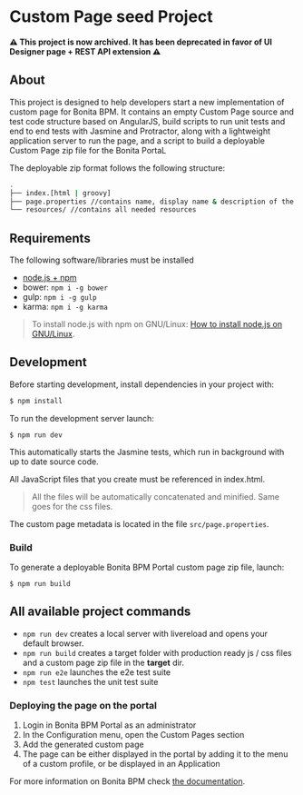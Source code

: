 # Custom Page seed Project

**:warning: This project is now archived. It has been deprecated in favor of UI Designer page + REST API extension :warning:**



## About

This project is designed to help developers start a new implementation of custom page for Bonita BPM.
It contains an empty Custom Page source and test code structure based on AngularJS, build scripts to run unit tests and end to end tests with Jasmine and Protractor, along with a lightweight application server to run the page, and a script to build a deployable Custom Page zip file for the Bonita PortaL

The deployable zip format follows the following structure:
```sh
.
├── index.[html | groovy]
├── page.properties //contains name, display name & description of the page 
└── resources/ //contains all needed resources
``` 

## Requirements

The following software/libraries must be installed 
- [node.js + npm](http://nodejs.org/ 'Download and install node.js') 
- bower: `npm i -g bower`
- gulp: `npm i -g gulp`
- karma: `npm i -g karma`

> To install node.js with npm on GNU/Linux: [How to install node.js on GNU/Linux](https://github.com/joyent/node/wiki/installing-node.js-via-package-manager).
  
## Development

Before starting development, install dependencies in your project with:

```sh 
$ npm install
```
To run the development server launch:
```shell
$ npm run dev
```
This automatically starts the Jasmine tests, which run in background with up to date source code.

All JavaScript files that you create must be referenced in index.html.
> All the files will be automatically concatenated and minified. Same goes for the css files.

The custom page metadata is located in the file ``src/page.properties``.

### Build

To generate a deployable Bonita BPM Portal custom page zip file, launch:

```shell
$ npm run build
```

## All available project commands

- ``npm run dev`` creates a local server with livereload and opens your default browser.
- ``npm run build`` creates a target folder with production ready js / css files and a custom page zip file in the __target__ dir.
- ``npm run e2e`` launches the e2e test suite 
- ``npm test`` launches the unit test suite


### Deploying the page on the portal

1. Login in Bonita BPM Portal as an administrator
2. In the Configuration menu, open the Custom Pages section
3. Add the generated custom page
4. The page can be either displayed in the portal by adding it to the menu of a custom profile, or be displayed in an Application

For more information on Bonita BPM check [the documentation](http://documentation.bonitasoft.com/).
